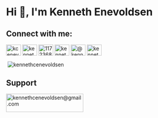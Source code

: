# Hi 👋, I'm Kenneth Enevoldsen

## Connect with me:
<a href="https://twitter.com/kcenevoldsen" target="blank"><img align="center" src="https://cdn.jsdelivr.net/npm/simple-icons@3.0.1/icons/twitter.svg" alt="kcenevoldsen" height="30" width="40" /></a>
<a href="https://linkedin.com/in/kennethenevoldsen" target="blank"><img align="center" src="https://cdn.jsdelivr.net/npm/simple-icons@3.0.1/icons/linkedin.svg" alt="kennethenevoldsen" height="30" width="40" /></a>
<a href="https://stackoverflow.com/users/11723688" target="blank"><img align="center" src="https://cdn.jsdelivr.net/npm/simple-icons@3.0.1/icons/stackoverflow.svg" alt="11723688" height="30" width="40" /></a>
<a href="https://kaggle.com/kenneth enevoldsen" target="blank"><img align="center" src="https://cdn.jsdelivr.net/npm/simple-icons@3.0.1/icons/kaggle.svg" alt="kenneth enevoldsen" height="30" width="40" /></a>
<a href="https://medium.com/@kennethenevoldsen" target="blank"><img align="center" src="https://cdn.jsdelivr.net/npm/simple-icons@3.0.1/icons/medium.svg" alt="@kennethenevoldsen" height="30" width="40" /></a>
<a href="https://www.youtube.com/c/kenneth enevoldsen" target="blank"><img align="center" src="https://cdn.jsdelivr.net/npm/simple-icons@3.0.1/icons/youtube.svg" alt="kenneth enevoldsen" height="30" width="40" /></a>
</p>


<p>&nbsp;<img align="center" src="https://github-readme-stats.vercel.app/api?username=kennethenevoldsen&show_icons=true&locale=en" alt="kennethcenevoldsen" /></p>


## Support
<p><a href="https://www.buymeacoffee.com/kennethcenevoldsen@gmail.com"> <img align="left" src="https://cdn.buymeacoffee.com/buttons/v2/default-yellow.png" height="50" width="210" alt="kennethcenevoldsen@gmail.com" /></a></p><br><br>
